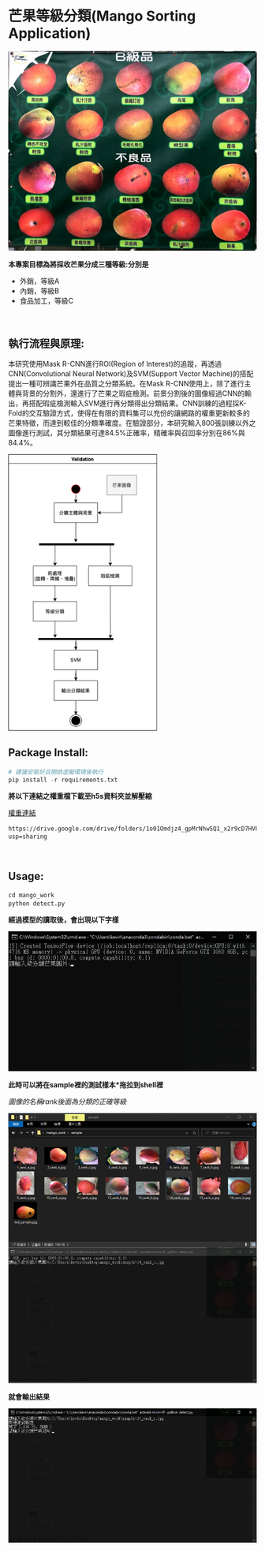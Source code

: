 # 芒果等級分類(Mango Sorting Application)


<img src="./src/sorting_basis.png" alt="sorting_basis" style="zoom:80%;" />

**本專案目標為將採收芒果分成三種等級:分別是**

* 外銷，等級A
* 內銷，等級B
* 食品加工，等級C

<br>

## 執行流程與原理:

本研究使用Mask R-CNN進行ROI(Region of Interest)的追蹤，再透過CNN(Convolutional Neural Network)及SVM(Support Vector Machine)的搭配提出一種可辨識芒果外在品質之分類系統。在Mask R-CNN使用上，除了進行主體與背景的分割外，還進行了芒果之瑕疵檢測。前景分割後的圖像經過CNN的輸出，再搭配瑕疵檢測輸入SVM進行再分類得出分類結果。CNN訓練的過程採K-Fold的交互驗證方式，使得在有限的資料集可以充份的讓網路的權重更新較多的芒果特徵，而達到較佳的分類準確度。在驗證部分，本研究輸入800張訓練以外之圖像進行測試，其分類結果可達84.5%正確率，精確率與召回率分別在86%與84.4%。

<img src="./src/process.png" alt="process" style="zoom:80%;" />

<br>

## Package Install:

```python
# 建議安裝好且開啟虛擬環境後執行
pip install -r requirements.txt
```

**將以下連結之權重檔下載至h5s資料夾並解壓縮**

[權重連結](https://drive.google.com/drive/folders/1o01Omdjz4_gpMrNhwSQ1_x2r9cD7HV8J?usp=sharing)

```
https://drive.google.com/drive/folders/1o01Omdjz4_gpMrNhwSQ1_x2r9cD7HV8J?usp=sharing
```

<br>

## Usage:

```python
cd mango_work
python detect.py
```

**經過模型的讀取後，會出現以下字樣**

<img src="./src/UI_1.png" alt="UI_1" style="zoom:80%;" />

**此時可以將在sample裡的測試樣本*拖拉到shell裡**

*圖像的名稱rank後面為分類的正確等級*

<img src="./src/UI_2.png" alt="UI_2" style="zoom:80%;" />

**就會輸出結果**

<img src="./src/UI_3.png" alt="UI_3" style="zoom:80%;" />

